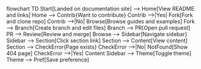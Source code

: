 flowchart TD
  Start[Landed on documentation site] --> Home[View README and links]
  Home --> Contrib{Want to contribute}
  Contrib -->|Yes| Fork[Fork and clone repo]
  Contrib -->|No| Browse[Browse guides and examples]
  Fork --> Branch[Create branch and edit files]
  Branch --> PR[Open pull request]
  PR --> Review[Review and merge]
  Browse --> Sidebar[Navigate sidebar]
  Sidebar --> Section[Click section link]
  Section --> Content[View content]
  Section --> CheckError{Page exists}
  CheckError -->|No| NotFound[Show 404 page]
  CheckError -->|Yes| Content
  Sidebar --> Theme[Toggle theme]
  Theme --> Pref[Save preference]